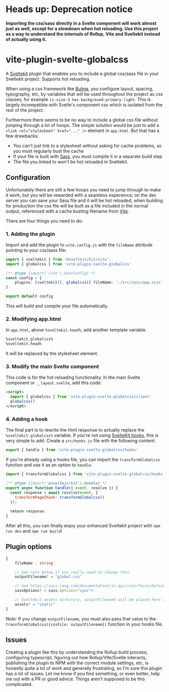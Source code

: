 # Heads up: Deprecation notice

**Importing the css/sass directly in a Svelte component will work almost just as well, except for a slowdown when hot reloading. Use this project as a way to understand the internals of Rollup, Vite and Sveltekit instead of actually using it.**

# vite-plugin-svelte-globalcss

A [Sveltekit](https://kit.svelte.dev/) plugin that enables you to include a global css/sass file in your Sveltekit project. Supports hot reloading.

When using a css framework like [Bulma](https://bulma.io/), you configure layout, spacing, typography, etc, by  variables that will be used throughout the project as css classes, for example `is-size-3 has-background-primary-light`. This is largely incompatible with Svelte's component css which is isolated from the rest of the project. 

Furthermore there seems to be no way to include a global css file without jumping through a lot of hoops. The simple solution would be just to add a `<link rel="stylesheet" href="..." />` element in `app.html`. But that has a few drawbacks:

- You can't just link to a stylesheet without asking for cache problems, so you must regularly bust the cache
- If your file is built with [Sass](https://sass-lang.com/), you must compile it in a separate build step
- The file you linked to won't be hot reloaded in Sveltekit.

## Configuration

Unfortunately there are still a few hoops you need to jump through to make it work, but you will be rewarded with a seamless experience; on the dev server you can save your Sass file and it will be hot reloaded, when building for production the css file will be built as a file included in the normal output, referenced with a cache busting filename from [Vite](https://vitejs.dev/).

There are four things you need to do:

### 1. Adding the plugin

Import and add the plugin to `vite.config.js` with the `fileName` attribute pointing to your css/sass file:

```typescript
import { sveltekit } from '@sveltejs/kit/vite';
import { globalcss } from 'vite-plugin-svelte-globalcss'

/** @type {import('vite').UserConfig} */
const config = {
	plugins: [sveltekit(), globalcss({ fileName: './src/sass/app.scss' })]
}

export default config
```

This will build and compile your file automatically.

### 2. Modifying app.html

In `app.html`, above `%sveltekit.head%`, add another template variable.

```html
%sveltekit.globalcss%
%sveltekit.head%
```

It will be replaced by the stylesheet element.

### 3. Modify the main Svelte component

This code is for the hot reloading functionality. In the main Svelte component or `__layout.svelte`, add this code:

```html
<script>
  import { globalcss } from 'vite-plugin-svelte-globalcss/client'
  globalcss()
</script>
```

### 4. Adding a hook

The final part is to rewrite the html response to actually replace the `%sveltekit.globalcss%` variable. If you're not using [SvelteKit hooks](https://kit.svelte.dev/docs/hooks), this is very simple to add. Create a `src/hooks.js` file with the following content:

```javascript
export { handle } from 'vite-plugin-svelte-globalcss/hooks'
```

If you're already using a hooks file, you can import the `transformGlobalcss` function and use it as an option to `handle`:

```javascript
import { transformGlobalcss } from 'vite-plugin-svelte-globalcss/hooks'

/** @type {import('@sveltejs/kit').Handle} */
export async function handle({ event, resolve }) {
  const response = await resolve(event, {
    transformPageChunk: transformGlobalcss()
  });
 
  return response;
}
```

After all this, you can finally enjoy your enhanced Sveltekit project with `npm run dev` and `npm run build`!

## Plugin options

```typescript
{
    fileName : string

    // See note below if you really need to change this.
    outputFilename? = "global.css"

    // See https://sass-lang.com/documentation/js-api/interfaces/Options
    sassOptions? = sass.Options<"sync">

    // Sveltekit assets directory, outputFilename will be placed here in dev mode.
    assets? = "static"
}
```

*Note:* If you change `outputFilename`, you must also pass that value to the `transformGlobalcss({cssFile: outputFilename})` function in your hooks file.

## Issues

Creating a plugin like this by understanding the Rollup build process, configuring typescript, figuring out how Rollup/Vite/Svelte interacts, publishing the plugin to NPM with the correct module settings, etc, is honestly quite a lot of work and generally frustrating, so I'm sure this plugin has a lot of issues. Let me know if you find something, or even better, help me out with a PR or good advice. Things aren't supposed to be this complicated.
